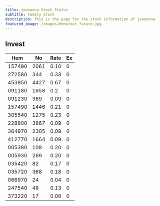 ```yaml
---
title: joonanna Stock Status
subtitle: Family Stock 
description: This is the page for the stock information of joonanna
featured_image: /images/demo/our_future.jpg
---
```


## Invest

|  Item  | No | Rate | Ex   |
|--------|----|------|------|
| 157490 |2061| 0.10 |    0 | 
| 272580 | 344| 0.33 |    0 |
| 453850 |4427| 0.67 |    0 |
| 091180 |1658| 0.2  |    0 |
| 091230 | 369| 0.09 |    0 | 
| 157490 |1446| 0.21 |    0 | 
| 305540 |1275| 0.23 |    0 | 
| 228800 |3867| 0.09 |    0 |  
| 364970 |2305| 0.09 |    0 |  
| 412770 |1664| 0.09 |    0 | 
| 005380 | 108| 0.20 |    0 | 
| 005930 | 269| 0.20 |    0 | 
| 035420 |  82| 0.17 |    0 | 
| 035720 | 368| 0.18 |    0 | 
| 066970 |  24| 0.04 |    0 | 
| 247540 |  48| 0.13 |    0 | 
| 373220 |  17| 0.08 |    0 | 
